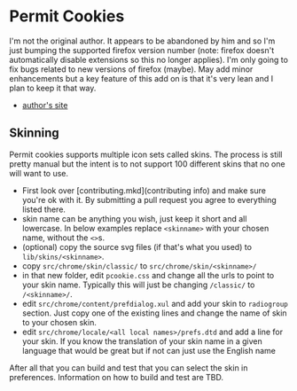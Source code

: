 # Permit Cookies

I'm not the original author.  It appears to be abandoned by him and so I'm just bumping the supported firefox version number (note: firefox doesn't automatically disable extensions so this no longer applies).  I'm only going to fix bugs related to new versions of firefox (maybe).  May add minor enhancements but a key feature of this add on is that it's very lean and I plan to keep it that way.

- [author's site](http://gorgias.de/mfe/)

## Skinning

Permit cookies supports multiple icon sets called skins.  The process is still pretty manual but the intent is to not support 100 different skins that no one will want to use.

- First look over [contributing.mkd](contributing info) and make sure you're ok with it.  By submitting a pull request you agree to everything listed there.
- skin name can be anything you wish, just keep it short and all lowercase.  In below examples replace `<skinname>` with your chosen name, without the `<>`s.
- (optional) copy the source svg files (if that's what you used) to `lib/skins/<skinname>`.
- copy `src/chrome/skin/classic/` to `src/chrome/skin/<skinname>/`
- in that new folder, edit `pcookie.css` and change all the urls to point to your skin name.  Typically this will just be changing `/classic/` to `/<skinname>/`.
- edit `src/chrome/content/prefdialog.xul` and add your skin to `radiogroup` section.  Just copy one of the existing lines and change the name of skin to your chosen skin.
- edit `src/chrome/locale/<all local names>/prefs.dtd` and add a line for your skin.  If you know the translation of your skin name in a given language that would be great but if not can just use the English name

After all that you can build and test that you can select the skin in preferences.  Information on how to build and test are TBD.
